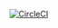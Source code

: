 [![CircleCI](https://circleci.com/gh/mobingi/oceand/tree/master.svg?style=svg)](https://circleci.com/gh/mobingi/oceand/tree/master)
